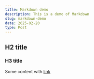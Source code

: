 ```yaml
---
title: Markdown demo
description: This is a demo of Markdown
slug: markdown-demo
date: 2025-02-20
type: Post
---
```


## H2 title

### H3 title

Some content with [link](https://www.google.com)
